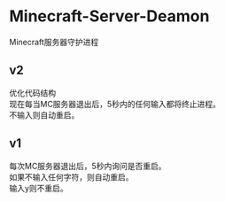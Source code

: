 # Minecraft-Server-Deamon
Minecraft服务器守护进程

## v2
优化代码结构<br>
现在每当MC服务器退出后，5秒内的任何输入都将终止进程。<br>
不输入则自动重启。

## v1
每次MC服务器退出后，5秒内询问是否重启。<br>
如果不输入任何字符，则自动重启。<br>
输入y则不重启。
